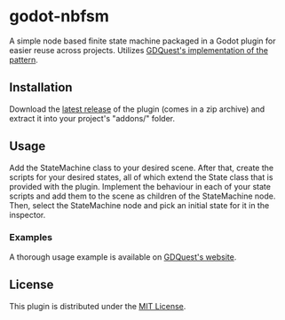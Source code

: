 # godot-nbfsm

A simple node based finite state machine packaged in a Godot plugin for easier reuse across projects. Utilizes [GDQuest's implementation of the pattern](https://www.gdquest.com/tutorial/godot/design-patterns/finite-state-machine/).

## Installation

Download the [latest release](https://github.com/snddude/godot-nbfsm/releases/latest) of the plugin (comes in a zip archive) and extract it into your project's "addons/" folder.

## Usage

Add the StateMachine class to your desired scene. After that, create the scripts for your desired states, all of which extend the State class that is provided with the plugin. Implement the behaviour in each of your state scripts and add them to the scene as children of the StateMachine node. Then, select the StateMachine node and pick an initial state for it in the inspector.

### Examples

A thorough usage example is available on [GDQuest's website](https://www.gdquest.com/tutorial/godot/design-patterns/finite-state-machine/).

## License

This plugin is distributed under the [MIT License](https://en.wikipedia.org/wiki/MIT_License).
